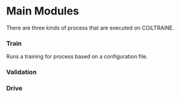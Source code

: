 
Main Modules
============

There are three kinds of process that are executed on
COiLTRAiNE.

### Train

Runs a training for process based on a configuration file.

### Validation


### Drive